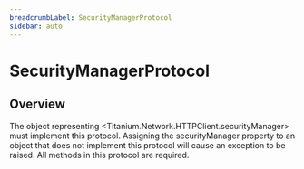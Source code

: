 ```yaml
---
breadcrumbLabel: SecurityManagerProtocol
sidebar: auto
---
```


# SecurityManagerProtocol

<ProxySummary/>

## Overview

The object representing <Titanium.Network.HTTPClient.securityManager> must implement this protocol.
Assigning the securityManager property to an object that does not implement this protocol will cause an exception to be raised.
All methods in this protocol are required.

<ApiDocs/>
